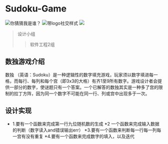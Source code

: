 # Sudoku-Game
![你猜猜我是谁？](https://img.shields.io/steam/size/100.svg)
![带logo社交样式](https://img.shields.io/badge/GitHub-10k+-yellow.svg?style=social&logo=github)
[![](https://travis-ci.org/Alamofire/Alamofire.svg?branch=master)](https://travis-ci.org/Alamofire/Alamofire)
>设计小组   
>>软件工程2组
## 数独游戏介绍 
数独 （英语：Sudoku）是一种逻辑性的数字填充游戏，玩家须以数字填进每一格，而每行、每列和每个宫（即3x3的大格）有齐1至9所有数字。游戏设计者会提供一部分的数字，使谜题只有一个答案。一个已解答的数独其实是一种多了宫的限制的拉丁方阵，因为同一个数字不可能在同一行、列或宫中出现多于一次。  
## 设计实现
* 1.要有一个函数来完成第一行九位随机数的生成
*2 一个函数来完成输入数据的判断（数字读入and错误输出err）
*3.要有一个函数来判断每一行每一列每一宫有没有重复
*4.要有一个函数来完成数字的填入，以及迭代 
